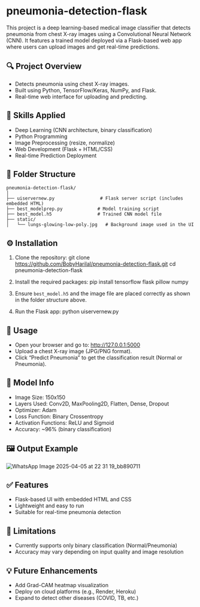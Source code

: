 # pneumonia-detection-flask

This project is a deep learning-based medical image classifier that detects pneumonia from chest X-ray images using a Convolutional Neural Network (CNN). It features a trained model deployed via a Flask-based web app where users can upload images and get real-time predictions.

## 🔍 Project Overview

- Detects pneumonia using chest X-ray images.
- Built using Python, TensorFlow/Keras, NumPy, and Flask.
- Real-time web interface for uploading and predicting.

## 🧠 Skills Applied

- Deep Learning (CNN architecture, binary classification)
- Python Programming
- Image Preprocessing (resize, normalize)
- Web Development (Flask + HTML/CSS)
- Real-time Prediction Deployment

## 📁 Folder Structure

```
pneumonia-detection-flask/
│
├── uiservernew.py                 # Flask server script (includes embedded HTML)
├── best_modelprep.py             # Model training script
├── best_model.h5                 # Trained CNN model file
├── static/
│   └── lungs-glowing-low-poly.jpg   # Background image used in the UI
```


## ⚙️ Installation

1. Clone the repository:
   git clone https://github.com/BobyHarilal/pneumonia-detection-flask.git
cd pneumonia-detection-flask

2. Install the required packages:
 pip install tensorflow flask pillow numpy

3. Ensure `best_model.h5` and the image file are placed correctly as shown in the folder structure above.

4. Run the Flask app:
   python uiservernew.py
   
## 🚀 Usage

- Open your browser and go to: http://127.0.0.1:5000
- Upload a chest X-ray image (JPG/PNG format).
- Click “Predict Pneumonia” to get the classification result (Normal or Pneumonia).

## 🧪 Model Info

- Image Size: 150x150
- Layers Used: Conv2D, MaxPooling2D, Flatten, Dense, Dropout
- Optimizer: Adam
- Loss Function: Binary Crossentropy
- Activation Functions: ReLU and Sigmoid
- Accuracy: ~96% (binary classification)

## 🖼️ Output Example

![WhatsApp Image 2025-04-05 at 22 31 19_bb890711](https://github.com/user-attachments/assets/0d59f038-aaab-42fb-9071-201f364744e7)


## ✅ Features

- Flask-based UI with embedded HTML and CSS
- Lightweight and easy to run
- Suitable for real-time pneumonia detection

## 📌 Limitations

- Currently supports only binary classification (Normal/Pneumonia)
- Accuracy may vary depending on input quality and image resolution

## 💡 Future Enhancements

- Add Grad-CAM heatmap visualization
- Deploy on cloud platforms (e.g., Render, Heroku)
- Expand to detect other diseases (COVID, TB, etc.)


